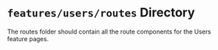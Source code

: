 # `features/users/routes` Directory

The routes folder should contain all the route components for the Users feature pages.
